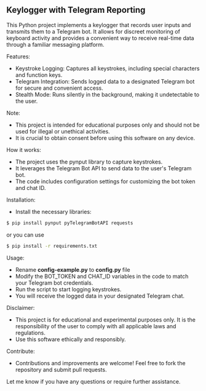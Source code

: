 ## Keylogger with Telegram Reporting

This Python project implements a keylogger that records user inputs and transmits them to a Telegram bot. It allows for discreet monitoring of keyboard activity and provides a convenient way to receive real-time data through a familiar messaging platform.

Features:

- Keystroke Logging: Captures all keystrokes, including special characters and function keys.
- Telegram Integration: Sends logged data to a designated Telegram bot for secure and convenient access.
- Stealth Mode: Runs silently in the background, making it undetectable to the user.

Note:

- This project is intended for educational purposes only and should not be used for illegal or unethical activities.
- It is crucial to obtain consent before using this software on any device.

How it works:

- The project uses the pynput library to capture keystrokes.
- It leverages the Telegram Bot API to send data to the user's Telegram bot.
- The code includes configuration settings for customizing the bot token and chat ID.

Installation:

- Install the necessary libraries:
```bash
$ pip install pynput pyTelegramBotAPI requests
```

or you can use
```bash
$ pip install -r requirements.txt
```

Usage:

- Rename **config-example.py** to **config.py** file
- Modify the BOT_TOKEN and CHAT_ID variables in the code to match your Telegram bot credentials.
- Run the script to start logging keystrokes.
- You will receive the logged data in your designated Telegram chat.

Disclaimer:

- This project is for educational and experimental purposes only. It is the responsibility of the user to comply with all applicable laws and regulations.
- Use this software ethically and responsibly.

Contribute:

- Contributions and improvements are welcome! Feel free to fork the repository and submit pull requests.

Let me know if you have any questions or require further assistance.
